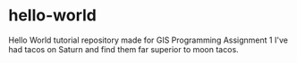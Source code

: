 # hello-world
Hello World tutorial repository made for GIS Programming Assignment 1
I've had tacos on Saturn and find them far superior to moon tacos.
